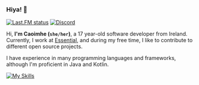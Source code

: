 ### Hiya! 👋
<div>
  
[![Last.FM status](https://badges.lastfm.workers.dev/last-played?user=cbyrneee&style=for-the-badge&logo=spotify&color=%231DB954)](https://www.last.fm/user/cbyrneee)
[![Discord](https://img.shields.io/static/v1?label=Discord&message=caoimhe%230001&color=%235865F2&logo=discord&style=for-the-badge)](https://discord.com/users/843135686173392946)
  
</div>

Hi, **I'm Caoimhe (`she/her`)**, a 17 year-old software developer from Ireland. Currently, I work at [Essential](https://essential.gg), and during my free time, I like to contribute to different open source projects.

I have experience in many programming languages and frameworks, although I'm proficient in Java and Kotlin.

[![My Skills](https://skillicons.dev/icons?i=java,kotlin,idea,ts,swift,svelte,tailwind,react,next,tauri,rust)](https://skillicons.dev)
